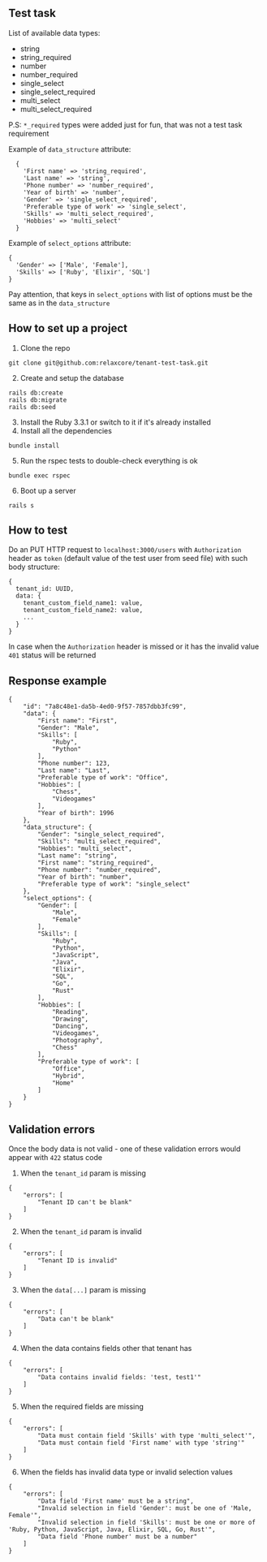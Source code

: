 ## Test task

List of available data types:
* string
* string_required
* number
* number_required
* single_select
* single_select_required
* multi_select
* multi_select_required

P.S: `*_required` types were added just for fun, that was not a test task requirement

Example of `data_structure` attribute:
```
  {
    'First name' => 'string_required',
    'Last name' => 'string',
    'Phone number' => 'number_required',
    'Year of birth' => 'number',
    'Gender' => 'single_select_required',
    'Preferable type of work' => 'single_select',
    'Skills' => 'multi_select_required',
    'Hobbies' => 'multi_select'
  }
```

Example of `select_options` attribute:
```
{
  'Gender' => ['Male', 'Female'],
  'Skills' => ['Ruby', 'Elixir', 'SQL']
}
```

Pay attention, that keys in `select_options` with list of options must be the same as in the `data_structure`


## How to set up a project
1. Clone the repo
```
git clone git@github.com:relaxcore/tenant-test-task.git
```
2. Create and setup the database
```
rails db:create
rails db:migrate
rails db:seed
```
3. Install the Ruby 3.3.1 or switch to it if it's already installed
4. Install all the dependencies
```
bundle install
```
5. Run the rspec tests to double-check everything is ok
```
bundle exec rspec
```
6. Boot up a server
```
rails s
```

## How to test
Do an PUT HTTP request to `localhost:3000/users` with `Authorization` header as `token` (default value of the test user from seed file) with such body structure:
```
{
  tenant_id: UUID,
  data: {
    tenant_custom_field_name1: value,
    tenant_custom_field_name2: value,
    ...
  }
}
```
In case when the `Authorization` header is missed or it has the invalid value `401` status will be returned

## Response example
```
{
    "id": "7a8c48e1-da5b-4ed0-9f57-7857dbb3fc99",
    "data": {
        "First name": "First",
        "Gender": "Male",
        "Skills": [
            "Ruby",
            "Python"
        ],
        "Phone number": 123,
        "Last name": "Last",
        "Preferable type of work": "Office",
        "Hobbies": [
            "Chess",
            "Videogames"
        ],
        "Year of birth": 1996
    },
    "data_structure": {
        "Gender": "single_select_required",
        "Skills": "multi_select_required",
        "Hobbies": "multi_select",
        "Last name": "string",
        "First name": "string_required",
        "Phone number": "number_required",
        "Year of birth": "number",
        "Preferable type of work": "single_select"
    },
    "select_options": {
        "Gender": [
            "Male",
            "Female"
        ],
        "Skills": [
            "Ruby",
            "Python",
            "JavaScript",
            "Java",
            "Elixir",
            "SQL",
            "Go",
            "Rust"
        ],
        "Hobbies": [
            "Reading",
            "Drawing",
            "Dancing",
            "Videogames",
            "Photography",
            "Chess"
        ],
        "Preferable type of work": [
            "Office",
            "Hybrid",
            "Home"
        ]
    }
}
```

## Validation errors
Once the body data is not valid - one of these validation errors would appear with `422` status code

1. When the `tenant_id` param is missing
```
{
    "errors": [
        "Tenant ID can't be blank"
    ]
}
```
2. When the `tenant_id` param is invalid
```
{
    "errors": [
        "Tenant ID is invalid"
    ]
}
```
3. When the `data[...]` param is missing
```
{
    "errors": [
        "Data can't be blank"
    ]
}
```
4. When the data contains fields other that tenant has
```
{
    "errors": [
        "Data contains invalid fields: 'test, test1'"
    ]
}
```
5. When the required fields are missing
```
{
    "errors": [
        "Data must contain field 'Skills' with type 'multi_select'",
        "Data must contain field 'First name' with type 'string'"
    ]
}
```
6. When the fields has invalid data type or invalid selection values
```
{
    "errors": [
        "Data field 'First name' must be a string",
        "Invalid selection in field 'Gender': must be one of 'Male, Female'",
        "Invalid selection in field 'Skills': must be one or more of 'Ruby, Python, JavaScript, Java, Elixir, SQL, Go, Rust'",
        "Data field 'Phone number' must be a number"
    ]
}
```